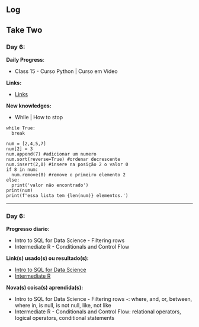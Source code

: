 ## Log


## Take Two

### Day 6:

**Daily Progress**: 
- Class 15 - Curso Python | Curso em Video 

**Links:** 
- [Links](https://www.youtube.com/watch?v=1OFp_-R2B2A&list=PLvE-ZAFRgX8hnECDn1v9HNTI71veL3oW0&index=82)

**New knowledges:** 
- While | How to stop

```
while True:
  break
```


```
num = [2,4,5,7]
num[2] = 3
num.append(7) #adicionar um numero
num.sort(reverse=True) #ordenar decrescente
num.insert(2,0) #insere na posição 2 o valor 0
if 8 in num:
  num.remove(8) #remove o primeiro elemento 2
else:
  print('valor não encontrado')
print(num)
print(f'essa lista tem {len(num)} elementos.')
```

------------
### Day 6: 

**Progresso diario**: 
- Intro to SQL for Data Science - Filtering rows
- Intermediate R - Conditionals and Control Flow

**Link(s) usado(s) ou resultado(s):** 
- [Intro to SQL for Data Science](https://www.datacamp.com/courses/intro-to-sql-for-data-science "Intro to SQL for Data Science")
- [Intermediate R](https://www.datacamp.com/courses/intermediate-r "Intermediate R")

**Nova(s) coisa(s) aprendida(s):** 
- Intro to SQL for Data Science - Filtering rows -: where, and, or, between, where in, is null, is not null, like, not like
- Intermediate R - Conditionals and Control Flow: relational operators, logical operators, conditional statements

